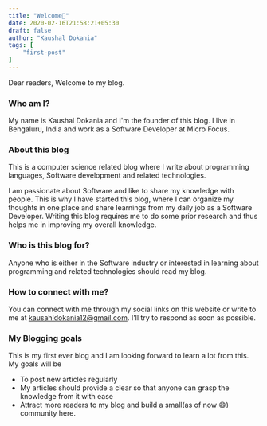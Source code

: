 ```yaml
---
title: "Welcome👋"
date: 2020-02-16T21:58:21+05:30
draft: false
author: "Kaushal Dokania"
tags: [
    "first-post"
]
---
```


Dear readers, Welcome to my blog.
### Who am I?
My name is Kaushal Dokania and I'm the founder of this blog.
I live in Bengaluru, India and work as a Software Developer at Micro Focus.

### About this blog
This is a computer science related blog where I write about programming languages, Software development and related technologies.

I am passionate about Software and like to share my knowledge with people. This is why I have started this blog, where I can organize my thoughts in one place and share learnings from my daily job as a Software Developer. Writing this blog requires me to do some prior research and thus helps me in improving my overall knowledge.

### Who is this blog for?
Anyone who is either in the Software industry or interested in learning about programming and related technologies should read my blog.

### How to connect with me?
You can connect with me through my social links on this website or write to me at kausahldokania12@gmail.com. I'll try to respond as soon as possible.

### My Blogging goals
This is my first ever blog and I am looking forward to learn a lot from this. My goals will be
- To post new articles regularly
- My articles should provide a clear so that anyone can grasp the knowledge from it with ease
- Attract more readers to my blog and build a small(as of now 😄) community here.
